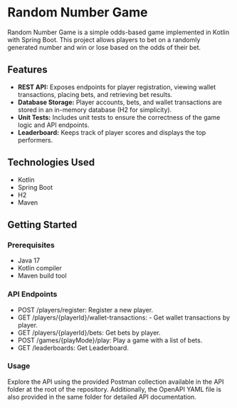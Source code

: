 # Random Number Game

Random Number Game is a simple odds-based game implemented in Kotlin with Spring Boot. This project allows players to bet on a randomly generated number and win or lose based on the odds of their bet.

## Features

- **REST API:** Exposes endpoints for player registration, viewing wallet transactions, placing bets, and retrieving bet results.
- **Database Storage:** Player accounts, bets, and wallet transactions are stored in an in-memory database (H2 for simplicity).
- **Unit Tests:** Includes unit tests to ensure the correctness of the game logic and API endpoints.
- **Leaderboard:** Keeps track of player scores and displays the top performers.

## Technologies Used

- Kotlin
- Spring Boot
- H2
- Maven

## Getting Started

### Prerequisites

- Java 17
- Kotlin compiler
- Maven build tool

### API Endpoints
- POST /players/register: Register a new player.
- GET /players/{playerId}/wallet-transactions: - Get wallet transactions by player.
- GET /players/{playerId}/bets: Get bets by player.
- POST /games/{playMode}/play: Play a game with a list of bets.
- GET /leaderboards: Get Leaderboard.

### Usage

Explore the API using the provided Postman collection available in the API folder at the root of the repository. Additionally, the OpenAPI YAML file is also provided in the same folder for detailed API documentation.
